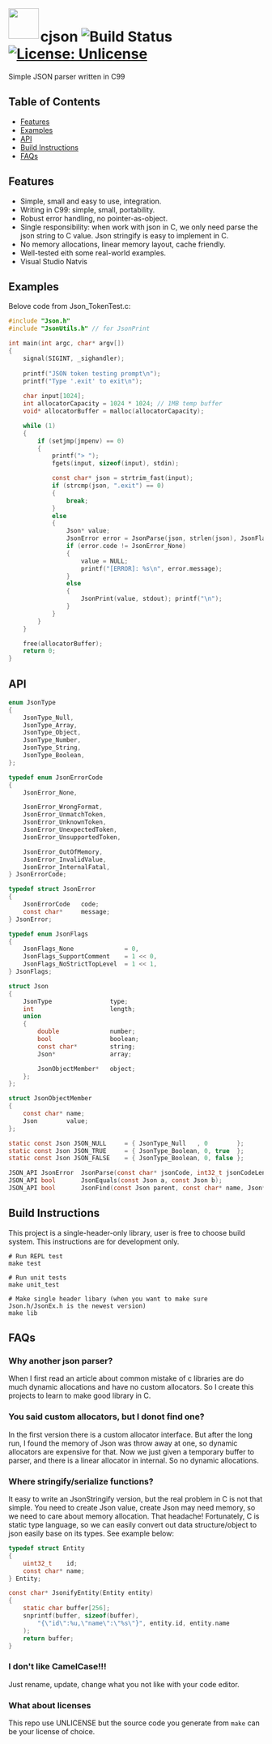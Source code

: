 <img align="left" src="https://upload.wikimedia.org/wikipedia/commons/thumb/c/c9/JSON_vector_logo.svg/1024px-JSON_vector_logo.svg.png" width="60" height="60" />

# cjson ![Build Status](https://github.com/maihd/cjson/actions/workflows/unit-tests.yml/badge.svg) [![License: Unlicense](https://img.shields.io/badge/license-Unlicense-blue.svg)](http://unlicense.org/)
Simple JSON parser written in C99

## Table of Contents
- [Features](#features)
- [Examples](#examples)
- [API](#api)
- [Build Instructions](#build-instructions)
- [FAQs](#faqs)

## Features
- Simple, small and easy to use, integration.
- Writing in C99: simple, small, portability.
- Robust error handling, no pointer-as-object.
- Single responsibility: when work with json in C, we only need parse the json string to C value. Json stringify is easy to implement in C.
- No memory allocations, linear memory layout, cache friendly.
- Well-tested eith some real-world examples.
- Visual Studio Natvis

## Examples
Belove code from Json_TokenTest.c:
```C
#include "Json.h"
#include "JsonUtils.h" // for JsonPrint

int main(int argc, char* argv[])
{
    signal(SIGINT, _sighandler);
    
    printf("JSON token testing prompt\n");
    printf("Type '.exit' to exit\n");
    
    char input[1024];
    int allocatorCapacity = 1024 * 1024; // 1MB temp buffer
    void* allocatorBuffer = malloc(allocatorCapacity);

    while (1)
    {
	    if (setjmp(jmpenv) == 0)
	    {
	        printf("> ");
	        fgets(input, sizeof(input), stdin);

	        const char* json = strtrim_fast(input);
	        if (strcmp(json, ".exit") == 0)
	        {
                break;
	        }
	        else
            {
                Json* value;
                JsonError error = JsonParse(json, strlen(json), JsonFlags_NoStrictTopLevel, allocatorBuffer, allocatorCapacity, &value);
                if (error.code != JsonError_None)
                {
                    value = NULL;
                    printf("[ERROR]: %s\n", error.message);
                }
                else
                {
                    JsonPrint(value, stdout); printf("\n");
                }
	        }
	    }
    }

    free(allocatorBuffer);
    return 0;
}
```

## API
```C
enum JsonType
{
    JsonType_Null,
    JsonType_Array,
    JsonType_Object,
    JsonType_Number,
    JsonType_String,
    JsonType_Boolean,
};

typedef enum JsonErrorCode
{
    JsonError_None,

    JsonError_WrongFormat,
    JsonError_UnmatchToken,
    JsonError_UnknownToken,
    JsonError_UnexpectedToken,
    JsonError_UnsupportedToken,

    JsonError_OutOfMemory,
    JsonError_InvalidValue,
    JsonError_InternalFatal,
} JsonErrorCode;

typedef struct JsonError
{
    JsonErrorCode   code;
    const char*     message;
} JsonError;

typedef enum JsonFlags
{
    JsonFlags_None              = 0,
    JsonFlags_SupportComment    = 1 << 0,
    JsonFlags_NoStrictTopLevel  = 1 << 1,
} JsonFlags;

struct Json
{
    JsonType                type;
    int                     length;
    union 
    {
        double              number;
        bool                boolean;   
        const char*         string;
        Json*               array;

        JsonObjectMember*   object;
    };
};

struct JsonObjectMember
{
    const char* name;
    Json        value;
};

static const Json JSON_NULL     = { JsonType_Null   , 0        };
static const Json JSON_TRUE     = { JsonType_Boolean, 0, true  };
static const Json JSON_FALSE    = { JsonType_Boolean, 0, false };

JSON_API JsonError  JsonParse(const char* jsonCode, int32_t jsonCodeLength, JsonFlags flags, void* buffer, int32_t bufferSize, Json* result);
JSON_API bool       JsonEquals(const Json a, const Json b);
JSON_API bool       JsonFind(const Json parent, const char* name, Json* result);
```

## Build Instructions
This project is a single-header-only library, user is free to choose build system. This instructions are for development only.
```
# Run REPL test
make test

# Run unit tests
make unit_test

# Make single header libary (when you want to make sure Json.h/JsonEx.h is the newest version)
make lib
```

## FAQs
### Why another json parser?
When I first read an article about common mistake of c libraries are do much dynamic allocations and have no custom allocators. So I create this projects to learn to make good library in C.

### You said custom allocators, but I donot find one?
In the first version there is a custom allocator interface. But after the long run, I found the memory of Json was throw away at one, so dynamic allocators are expensive for that. Now we just given a temporary buffer to parser, and there is a linear allocator in internal. So no dynamic allocations.

### Where stringify/serialize functions?
It easy to write an JsonStringify version, but the real problem in C is not that simple. You need to create Json value, create Json may need memory, so we need to care about memory allocation. That headache! Fortunately, C is static type language, so we can easily convert out data structure/object to json easily base on its types. See example below:
```C
typedef struct Entity
{
    uint32_t    id;
    const char* name;
} Entity;

const char* JsonifyEntity(Entity entity)
{
    static char buffer[256];
    snprintf(buffer, sizeof(buffer), 
        "{\"id\":%u,\"name\":\"%s\"}", entity.id, entity.name
    );
    return buffer;
}
```

### I don't like CamelCase!!!
Just rename, update, change what you not like with your code editor.

### What about licenses
This repo use UNLICENSE but the source code you generate from `make` can be your license of choice.